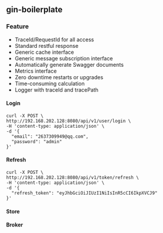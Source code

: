 ## gin-boilerplate

### Feature

- TraceId/RequestId for all access
- Standard restful response
- Generic cache interface
- Generic message subscription interface
- Automatically generate Swagger documents
- Metrics interface
- Zero downtime restarts or upgrades
- Time-consuming calculation
- Logger with traceId and tracePath

#### Login

```shell
curl -X POST \
http://192.168.202.128:8080/api/v1/user/login \
-H 'content-type: application/json' \
-d '{
  "email": "2637309949@qq.com",
  "password": "admin"
}'
```

#### Refresh

```shell
curl -X POST \
http://192.168.202.128:8080/api/v1/token/refresh \
-H 'content-type: application/json' \
-d '{
  "refresh_token": "eyJhbGciOiJIUzI1NiIsInR5cCI6IkpXVCJ9"
}'
```

#### Store

#### Broker